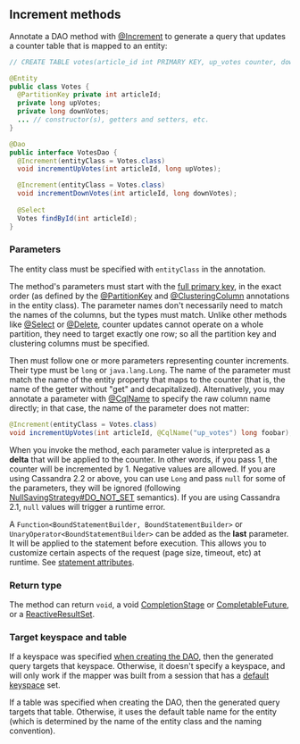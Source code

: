 ## Increment methods

Annotate a DAO method with [@Increment] to generate a query that updates a counter table that is
mapped to an entity:

```java
// CREATE TABLE votes(article_id int PRIMARY KEY, up_votes counter, down_votes counter);

@Entity
public class Votes {
  @PartitionKey private int articleId;
  private long upVotes;
  private long downVotes;
  ... // constructor(s), getters and setters, etc.
}

@Dao
public interface VotesDao {
  @Increment(entityClass = Votes.class)
  void incrementUpVotes(int articleId, long upVotes);

  @Increment(entityClass = Votes.class)
  void incrementDownVotes(int articleId, long downVotes);
  
  @Select
  Votes findById(int articleId);
}
```

### Parameters

The entity class must be specified with `entityClass` in the annotation.

The method's parameters must start with the [full primary key](../../entities/#primary-key-columns),
in the exact order (as defined by the [@PartitionKey] and [@ClusteringColumn] annotations in the
entity class). The parameter names don't necessarily need to match the names of the columns, but the
types must match. Unlike other methods like [@Select](../select/) or [@Delete](../delete/), counter
updates cannot operate on a whole partition, they need to target exactly one row; so all the
partition key and clustering columns must be specified.

Then must follow one or more parameters representing counter increments. Their type must be
`long` or `java.lang.Long`. The name of the parameter must match the name of the entity
property that maps to the counter (that is, the name of the getter without "get" and
decapitalized). Alternatively, you may annotate a parameter with [@CqlName] to specify the
raw column name directly; in that case, the name of the parameter does not matter:

```java
@Increment(entityClass = Votes.class)
void incrementUpVotes(int articleId, @CqlName("up_votes") long foobar);
```

When you invoke the method, each parameter value is interpreted as a **delta** that will be applied
to the counter. In other words, if you pass 1, the counter will be incremented by 1. Negative values
are allowed. If you are using Cassandra 2.2 or above, you can use `Long` and pass `null` for some of
the parameters, they will be ignored (following [NullSavingStrategy#DO_NOT_SET](../null_saving/)
semantics). If you are using Cassandra 2.1, `null` values will trigger a runtime error.

A `Function<BoundStatementBuilder, BoundStatementBuilder>` or `UnaryOperator<BoundStatementBuilder>`
can be added as the **last** parameter. It will be applied to the statement before execution. This
allows you to customize certain aspects of the request (page size, timeout, etc) at runtime. See
[statement attributes](../statement_attributes/).

### Return type

The method can return `void`, a void [CompletionStage] or [CompletableFuture], or a
[ReactiveResultSet].

### Target keyspace and table

If a keyspace was specified [when creating the DAO](../../mapper/#dao-factory-methods), then the
generated query targets that keyspace. Otherwise, it doesn't specify a keyspace, and will only work
if the mapper was built from a session that has a [default keyspace] set.

If a table was specified when creating the DAO, then the generated query targets that table.
Otherwise, it uses the default table name for the entity (which is determined by the name of the
entity class and the naming convention).

[@Increment]:        https://docs.datastax.com/en/drivers/java/4.8/com/datastax/oss/driver/api/mapper/annotations/Increment.html
[ReactiveResultSet]: https://docs.datastax.com/en/drivers/java/4.8/com/datastax/dse/driver/api/core/cql/reactive/ReactiveResultSet.html
[default keyspace]:  https://docs.datastax.com/en/drivers/java/4.8/com/datastax/oss/driver/api/core/session/SessionBuilder.html#withKeyspace-com.datastax.oss.driver.api.core.CqlIdentifier-
[@ClusteringColumn]:      https://docs.datastax.com/en/drivers/java/4.8/com/datastax/oss/driver/api/mapper/annotations/ClusteringColumn.html
[@PartitionKey]:          https://docs.datastax.com/en/drivers/java/4.8/com/datastax/oss/driver/api/mapper/annotations/PartitionKey.html
[@CqlName]:             https://docs.datastax.com/en/drivers/java/4.8/com/datastax/oss/driver/api/mapper/annotations/CqlName.html

[CompletionStage]:   https://docs.oracle.com/javase/8/docs/api/java/util/concurrent/CompletionStage.html
[CompletableFuture]: https://docs.oracle.com/javase/8/docs/api/java/util/concurrent/CompletableFuture.html
